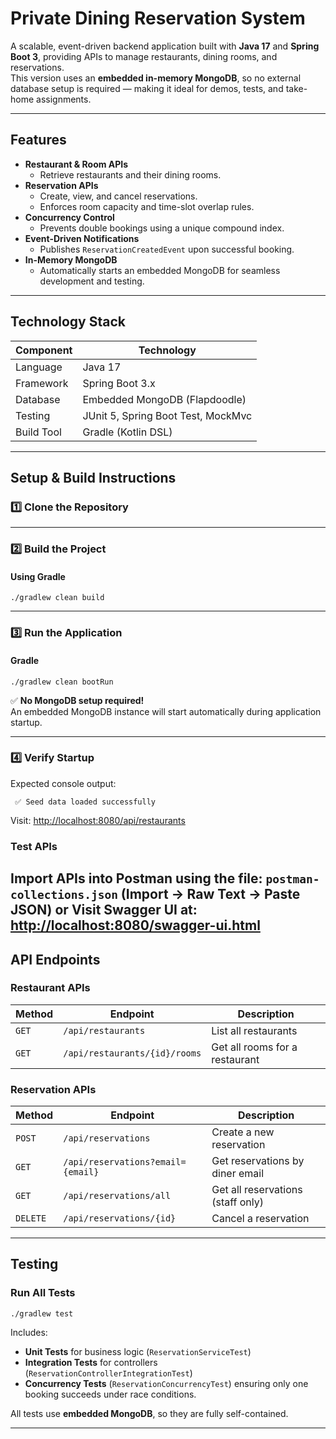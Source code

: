 # Private Dining Reservation System

A scalable, event-driven backend application built with **Java 17** and **Spring Boot 3**, providing APIs to manage restaurants, dining rooms, and reservations.  
This version uses an **embedded in-memory MongoDB**, so no external database setup is required — making it ideal for demos, tests, and take-home assignments.

---

## Features

- **Restaurant & Room APIs**
    - Retrieve restaurants and their dining rooms.
- **Reservation APIs**
    - Create, view, and cancel reservations.
    - Enforces room capacity and time-slot overlap rules.
- **Concurrency Control**
    - Prevents double bookings using a unique compound index.
- **Event-Driven Notifications**
    - Publishes `ReservationCreatedEvent` upon successful booking.
- **In-Memory MongoDB**
    - Automatically starts an embedded MongoDB for seamless development and testing.

---

## Technology Stack

| Component | Technology                         |
|------------|------------------------------------|
| Language | Java 17                            |
| Framework | Spring Boot 3.x                    |
| Database | Embedded MongoDB (Flapdoodle)      |
| Testing | JUnit 5, Spring Boot Test, MockMvc |
| Build Tool | Gradle (Kotlin DSL)                      |

---

## Setup & Build Instructions

### 1️⃣ Clone the Repository

---

### 2️⃣ Build the Project

#### Using Gradle
```
./gradlew clean build
```

---

### 3️⃣ Run the Application

#### Gradle
```
./gradlew clean bootRun
```

✅ **No MongoDB setup required!**  
An embedded MongoDB instance will start automatically during application startup.

---

### 4️⃣ Verify Startup

Expected console output:
```
 ✅ Seed data loaded successfully
```

Visit: [http://localhost:8080/api/restaurants](http://localhost:8080/api/restaurants)

### Test APIs
Import APIs into **Postman** using the file: `postman-collections.json` (Import → Raw Text → Paste JSON)
or
Visit Swagger UI at: [http://localhost:8080/swagger-ui.html](http://localhost:8080/swagger-ui.html)
---

## API Endpoints

### Restaurant APIs
| Method | Endpoint | Description |
|---------|-----------|-------------|
| `GET` | `/api/restaurants` | List all restaurants |
| `GET` | `/api/restaurants/{id}/rooms` | Get all rooms for a restaurant |

### Reservation APIs
| Method | Endpoint | Description |
|---------|-----------|-------------|
| `POST` | `/api/reservations` | Create a new reservation |
| `GET` | `/api/reservations?email={email}` | Get reservations by diner email |
| `GET` | `/api/reservations/all` | Get all reservations (staff only) |
| `DELETE` | `/api/reservations/{id}` | Cancel a reservation |


---

## Testing

### Run All Tests
```
./gradlew test
```

Includes:
- **Unit Tests** for business logic (`ReservationServiceTest`)
- **Integration Tests** for controllers (`ReservationControllerIntegrationTest`)
- **Concurrency Tests** (`ReservationConcurrencyTest`) ensuring only one booking succeeds under race conditions.

All tests use **embedded MongoDB**, so they are fully self-contained.

---
